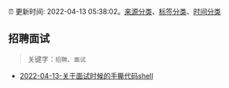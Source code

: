 :alarm_clock: 更新时间: 2022-04-13 05:38:02。[来源分类](../README.md)、[标签分类](../TAGS.md)、[时间分类](../TIMELINE.md)

## 招聘面试


> 关键字：`招聘`、`面试`



- [2022-04-13-关于面试时候的手撕代码shell](https://www.v2ex.com/t/846719) 